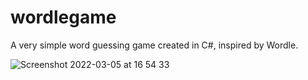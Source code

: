 # wordlegame

A very simple word guessing game created in C#, inspired by Wordle.

![Screenshot 2022-03-05 at 16 54 33](https://user-images.githubusercontent.com/69602381/156893276-0b68d8bf-8dd2-46ca-901e-b2b5e23dddcf.png)

